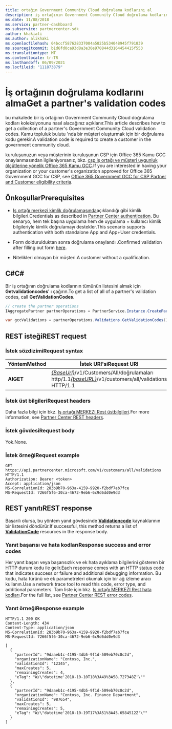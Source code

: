 ```yaml
---
title: ortağın Government Community Cloud doğrulama kodlarını al
description: iş ortağının Government Community Cloud doğrulama kodlarını alma.
ms.date: 11/08/2018
ms.service: partner-dashboard
ms.subservice: partnercenter-sdk
author: khakiali
ms.author: alikhaki
ms.openlocfilehash: 04bccf587628337004a5825b534048945f791839
ms.sourcegitcommit: b1d6fd0ca93d8a3e30e970844d3164454415f553
ms.translationtype: MT
ms.contentlocale: tr-TR
ms.lasthandoff: 06/09/2021
ms.locfileid: "111873879"
---
```

# <a name="get-a-partners-validation-codes"></a><span data-ttu-id="dece5-103">İş ortağının doğrulama kodlarını alma</span><span class="sxs-lookup"><span data-stu-id="dece5-103">Get a partner's validation codes</span></span>

<span data-ttu-id="dece5-104">bu makalede bir iş ortağının Government Community Cloud doğrulama kodları koleksiyonunu nasıl alacağınız açıklanır.</span><span class="sxs-lookup"><span data-stu-id="dece5-104">This article describes how to get a collection of a partner's Government Community Cloud validation codes.</span></span> <span data-ttu-id="dece5-105">Kamu topluluk bulutu 'nda bir müşteri oluşturmak için bir doğrulama kodu gerekir.</span><span class="sxs-lookup"><span data-stu-id="dece5-105">A validation code is required to create a customer in the government community cloud.</span></span>

<span data-ttu-id="dece5-106">kuruluşunuzun veya müşterinin kuruluşunun CSP için Office 365 Kamu GCC onaylanmasından ilgileniyorsanız, bkz. [csp iş ortağı ve müşteri uygunluk ölçütlerine yönelik Office 365 Kamu GCC](/partner-center/csp-gcc-validate).</span><span class="sxs-lookup"><span data-stu-id="dece5-106">If you are interested in having your organization or your customer's organization approved for Office 365 Government GCC for CSP, see [Office 365 Government GCC for CSP Partner and Customer eligibility criteria](/partner-center/csp-gcc-validate).</span></span>

## <a name="prerequisites"></a><span data-ttu-id="dece5-107">Önkoşullar</span><span class="sxs-lookup"><span data-stu-id="dece5-107">Prerequisites</span></span>

- <span data-ttu-id="dece5-108">[Iş ortağı merkezi kimlik doğrulamasında](partner-center-authentication.md)açıklandığı gibi kimlik bilgileri.</span><span class="sxs-lookup"><span data-stu-id="dece5-108">Credentials as described in [Partner Center authentication](partner-center-authentication.md).</span></span> <span data-ttu-id="dece5-109">Bu senaryo, hem tek başına uygulama hem de uygulama + kullanıcı kimlik bilgileriyle kimlik doğrulamayı destekler.</span><span class="sxs-lookup"><span data-stu-id="dece5-109">This scenario supports authentication with both standalone App and App+User credentials.</span></span>

- <span data-ttu-id="dece5-110">Form doldurulduktan sonra doğrulama onaylandı [](https://products.office.com/government/eligibility-validation?ReqType=CSPPartner).</span><span class="sxs-lookup"><span data-stu-id="dece5-110">Confirmed validation after filling out form [here](https://products.office.com/government/eligibility-validation?ReqType=CSPPartner).</span></span>

- <span data-ttu-id="dece5-111">Nitelikleri olmayan bir müşteri.</span><span class="sxs-lookup"><span data-stu-id="dece5-111">A customer without a qualification.</span></span>

## <a name="c"></a><span data-ttu-id="dece5-112">C\#</span><span class="sxs-lookup"><span data-stu-id="dece5-112">C\#</span></span>

<span data-ttu-id="dece5-113">Bir iş ortağının doğrulama kodlarının tümünün listesini almak için **Getvalidationcodes**' ı çağırın.</span><span class="sxs-lookup"><span data-stu-id="dece5-113">To get a list of all of a partner's validation codes, call **GetValidationCodes**.</span></span>

``` csharp
// create the partner operations
IAggregatePartner partnerOperations = PartnerService.Instance.CreatePartnerOperations(credentials);

var gccValidations = partnerOperations.Validations.GetValidationCodes();
```

## <a name="rest-request"></a><span data-ttu-id="dece5-114">REST isteği</span><span class="sxs-lookup"><span data-stu-id="dece5-114">REST request</span></span>

### <a name="request-syntax"></a><span data-ttu-id="dece5-115">İstek sözdizimi</span><span class="sxs-lookup"><span data-stu-id="dece5-115">Request syntax</span></span>

| <span data-ttu-id="dece5-116">Yöntem</span><span class="sxs-lookup"><span data-stu-id="dece5-116">Method</span></span>  | <span data-ttu-id="dece5-117">İstek URI'si</span><span class="sxs-lookup"><span data-stu-id="dece5-117">Request URI</span></span>                                                                                          |
|---------|------------------------------------------------------------------------------------------------------|
| <span data-ttu-id="dece5-118">**Al**</span><span class="sxs-lookup"><span data-stu-id="dece5-118">**GET**</span></span> | <span data-ttu-id="dece5-119">[*{BaseUrl}*](partner-center-rest-urls.md)/v1/Customers/All/doğrulamaları http/1.1</span><span class="sxs-lookup"><span data-stu-id="dece5-119">[*{baseURL}*](partner-center-rest-urls.md)/v1/customers/all/validations HTTP/1.1</span></span> |

### <a name="request-headers"></a><span data-ttu-id="dece5-120">İstek üst bilgileri</span><span class="sxs-lookup"><span data-stu-id="dece5-120">Request headers</span></span>

<span data-ttu-id="dece5-121">Daha fazla bilgi için bkz. [Iş ortağı MERKEZI Rest üstbilgileri](headers.md).</span><span class="sxs-lookup"><span data-stu-id="dece5-121">For more information, see [Partner Center REST headers](headers.md).</span></span>

### <a name="request-body"></a><span data-ttu-id="dece5-122">İstek gövdesi</span><span class="sxs-lookup"><span data-stu-id="dece5-122">Request body</span></span>

<span data-ttu-id="dece5-123">Yok.</span><span class="sxs-lookup"><span data-stu-id="dece5-123">None.</span></span>

### <a name="request-example"></a><span data-ttu-id="dece5-124">İstek örneği</span><span class="sxs-lookup"><span data-stu-id="dece5-124">Request example</span></span>

```http
GET https://api.partnercenter.microsoft.com/v1/customers/all/validations HTTP/1.1
Authorization: Bearer <token>
Accept: application/json
MS-CorrelationId: 283b9b70-963a-4159-9920-f2bdf7ab7fce
MS-RequestId: 7266f5f6-30ca-4672-9eb6-6c9d6dd0e9d3
```

## <a name="rest-response"></a><span data-ttu-id="dece5-125">REST yanıtı</span><span class="sxs-lookup"><span data-stu-id="dece5-125">REST response</span></span>

<span data-ttu-id="dece5-126">Başarılı olursa, bu yöntem yanıt gövdesinde [**Validationcode**](utility-resources.md#validationcode) kaynaklarının bir listesini döndürür.</span><span class="sxs-lookup"><span data-stu-id="dece5-126">If successful, this method returns a list of [**ValidationCode**](utility-resources.md#validationcode) resources in the response body.</span></span>

### <a name="response-success-and-error-codes"></a><span data-ttu-id="dece5-127">Yanıt başarısı ve hata kodları</span><span class="sxs-lookup"><span data-stu-id="dece5-127">Response success and error codes</span></span>

<span data-ttu-id="dece5-128">Her yanıt başarı veya başarısızlık ve ek hata ayıklama bilgilerini gösteren bir HTTP durum kodu ile gelir.</span><span class="sxs-lookup"><span data-stu-id="dece5-128">Each response comes with an HTTP status code that indicates success or failure and additional debugging information.</span></span> <span data-ttu-id="dece5-129">Bu kodu, hata türünü ve ek parametreleri okumak için bir ağ izleme aracı kullanın.</span><span class="sxs-lookup"><span data-stu-id="dece5-129">Use a network trace tool to read this code, error type, and additional parameters.</span></span> <span data-ttu-id="dece5-130">Tam liste için bkz. [Iş ortağı MERKEZI Rest hata kodları](error-codes.md).</span><span class="sxs-lookup"><span data-stu-id="dece5-130">For the full list, see [Partner Center REST error codes](error-codes.md).</span></span>

### <a name="response-example"></a><span data-ttu-id="dece5-131">Yanıt örneği</span><span class="sxs-lookup"><span data-stu-id="dece5-131">Response example</span></span>

```http
HTTP/1.1 200 OK
Content-Length: 434
Content-Type: application/json
MS-CorrelationId: 283b9b70-963a-4159-9920-f2bdf7ab7fce
MS-RequestId: 7266f5f6-30ca-4672-9eb6-6c9d6dd0e9d3

[
  {
    "partnerId": "9daaeb1c-4195-4db5-9f1d-509eb70c8c2d",
    "organizationName": "Contoso, Inc.",
    "validationId": "12345",
    "maxCreates": 5,
    "remainingCreates": 4,
    "eTag": "W/\"datetime'2018-10-10T18%3A49%3A58.727348Z'\""
  },
  {
    "partnerId": "9daaeb1c-4195-4db5-9f1d-509eb70c8c2d",
    "organizationName": "Contoso, Inc. Finance Department",
    "validationId": "987654",
    "maxCreates": 5,
    "remainingCreates": 5,
    "eTag": "W/\"datetime'2018-10-19T17%3A51%3A45.6584512Z'\""
  }
]
```
